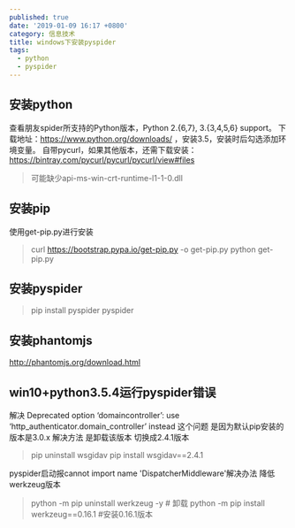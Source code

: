 ```yaml
---
published: true
date: '2019-01-09 16:17 +0800'
category: 信息技术
title: windows下安装pyspider
tags:
  - python
  - pyspider
---
```

## 安装python

查看朋友spider所支持的Python版本，Python 2.{6,7}, 3.{3,4,5,6} support。
下载地址：https://www.python.org/downloads/ ，安装3.5，安装时后勾选添加环境变量。
自带pycurl，如果其他版本，还需下载安装：https://bintray.com/pycurl/pycurl/pycurl/view#files
> 可能缺少api-ms-win-crt-runtime-l1-1-0.dll

## 安装pip

使用get-pip.py进行安装
> curl https://bootstrap.pypa.io/get-pip.py -o get-pip.py
> python get-pip.py

## 安装pyspider

> pip install pyspider
> pyspider

## 安装phantomjs
http://phantomjs.org/download.html

## win10+python3.5.4运行pyspider错误
解决 Deprecated option ‘domaincontroller’: use ‘http_authenticator.domain_controller’ instead
这个问题 是因为默认pip安装的版本是3.0.x 解决方法 是卸载该版本 切换成2.4.1版本
> pip uninstall wsgidav 
> pip install wsgidav==2.4.1

pyspider启动报cannot import name 'DispatcherMiddleware'解决办法
降低werkzeug版本

> python -m pip uninstall werkzeug -y # 卸载
> python -m pip install werkzeug==0.16.1 #安装0.16.1版本

 
